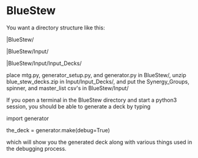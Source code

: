 # BlueStew

You want a directory structure like this:

|BlueStew/

|BlueStew/Input/

|BlueStew/Input/Input_Decks/

place mtg.py, generator_setup.py, and generator.py in BlueStew/, unzip blue_stew_decks.zip in Input/Input_Decks/, and put the Synergy_Groups, spinner, and master_list csv's in BlueStew/Input/

If you open a terminal in the BlueStew directory and start a python3 session, you should be able to generate a deck by typing

import generator

the_deck = generator.make(debug=True)

which will show you the generated deck along with various things used in the debugging process.


